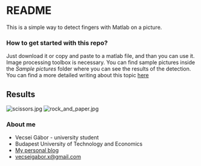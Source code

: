# README #

This is a simple way to detect fingers with Matlab on a picture.

### How to get started with this repo? ###

Just download it or copy and paste to a matlab file, and than you can use it.
Image processing toolbox is necessary.
You can find sample pictures inside the *Sample pictures* folder where you can see the results of the detection.
You can find a more detailed writing about this topic [here](https://gaborvecsei.wordpress.com/2016/04/19/image-analysis-finger-detection/)

## Results ##
![scissors.jpg](https://bitbucket.org/repo/4dp66A/images/4196062308-scissors.jpg)
![rock_and_paper.jpg](https://bitbucket.org/repo/4dp66A/images/2558587506-rock_and_paper.jpg)

### About me ###

* Vecsei Gábor - university student
* Budapest University of Technology and Economics
* [My personal blog](https://gaborvecsei.wordpress.com/)
* <vecseigabor.x@gmail.com>